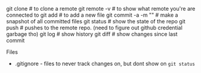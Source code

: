 git clone <repo name>   # to clone a remote
git remote -v           # to show what remote you're are connected to
git add <file>          # to add a new file
git commit -a -m "<message>"  # make a snapshot of all committed files
git status              # show the state of the repo
git push                # pushes to the remote repo. (need to figure out github credential garbage tho)
git log                 # show history
git diff                # show changes since last commit


Files
* .gitignore - files to never track changes on, but dont show on `git status`
